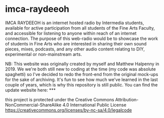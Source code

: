 # imca-raydeeoh
IMCA RAYDEEOH is an internet hosted radio by Intermedia students, available for active participation from all students of the Fine Arts Faculty, and accessible for listening to anyone within reach of an internet connection. The purpose of this web-radio would be to showcase the work of students in Fine Arts who are interested in sharing their own sound pieces, mixes, podcasts, and any other audio content relating to DIY, experimental or non-mainstream arts. 

NB: This website was originally created by myself and Matthew Halpenny in 2019. We we're both still new to coding at the time (my code was absolute spaghetti) so I've decided to redo the front-end from the original mock-ups for the sake of archiving. It's fun to see how much we've learned in the last couple of years, which is why this repository is still public. You can find the update website here: ***

this project is protected under the Creative Commons Attribution-NonCommercial-ShareAlike 4.0 International Public License
https://creativecommons.org/licenses/by-nc-sa/4.0/legalcode
